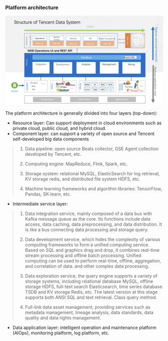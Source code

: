 ### Platform architecture

![](../assets/system_arch.png)

The platform architecture is generally divided into four layers (top-down):

- Resource layer: Can support deployment in cloud environments such as private cloud, public cloud, and hybrid cloud.
- Component layer: can support a variety of open source and Tencent self-developed big data components

> 1. Data pipeline: open source Beats collector, GSE Agent collection developed by Tencent, etc.
>
> 2. Computing engine: MapReduce, Flink, Spark, etc.
>
> 3. Storage system: relational MySQL, ElasticSearch for log retrieval, KV storage redis, and distributed file system HDFS, etc.
>
> 4. Machine learning frameworks and algorithm libraries: TensorFlow, Pandas, SK-learn, etc.

- Intermediate service layer:

> 1. Data integration service, mainly composed of a data bus with Kafka message queue as the core. Its functions include data access, data caching, data preprocessing, and data distribution. It is like a bus connecting data processing and storage query.
>
> 2. Data development service, which hides the complexity of various computing frameworks to form a unified computing service. Based on SQL and graphics drag and drop, it combines real-time stream processing and offline batch processing. Unified computing can be used to perform real-time, offline, aggregation, and correlation of data. and other complex data processing.
>
> 3. Data exploration service, the query engine supports a variety of storage systems, including relational database MySQL, offline storage HDFS, full-text search Elasticsearch, time series database TSDB and KV storage Redis, etc. The latest version at this stage supports both ANSI SQL and text retrieval. Class query method.
>
> 4. Full-link data asset management, providing services such as metadata management, lineage analysis, data standards, data quality and data rights management.

- Data application layer: intelligent operation and maintenance platform (AIOps), monitoring platform, log platform, etc.